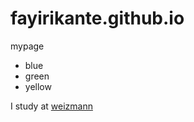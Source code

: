 # fayirikante.github.io
 mypage
* blue
* green
* yellow

I study at [weizmann](https://www.weizmann.ac.il/pages/)
